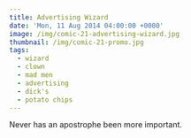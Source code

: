 ```yaml
---
title: Advertising Wizard
date: 'Mon, 11 Aug 2014 04:00:00 +0000'
image: /img/comic-21-advertising-wizard.jpg
thumbnail: /img/comic-21-promo.jpg
tags:
  - wizard
  - clown
  - mad men
  - advertising
  - dick's
  - potato chips
---
```


Never has an apostrophe been more important.
